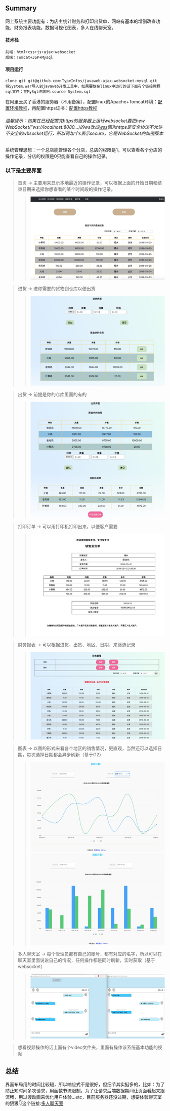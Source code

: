 ## Summary
网上系统主要功能有：为店主统计财务和打印出货单，网站有基本的增删改查功能，财务报表功能，数据可视化图表，多人在线聊天室。

#### 技术栈
```
前端：html+css+js+ajax+websocket
后端：Tomcat+JSP+Mysql
```
#### 项目运行
```
clone git git@github.com:TypeInfos/javaweb-ajax-websocket-mysql.git
将System.war导入到javaweb开发工具中，如果要放在linux中运行的话下面有个链接教程
sql文件：在MySql终端用:source System.sql
```
在阿里云买了香港的服务器（不用备案），配置linux的Apache+Tomcat环境：[配置环境教程](https://www.cnblogs.com/cyl048/p/6873124.html)，再配置https证书：[配置https教程](https://letsencrypt.org/)

###### 温馨提示：如果在已经配置完https的服务器上运行websocket要把new WebSocket("ws://localhost:8080...)的ws改成[wss](https://segmentfault.com/q/1010000007391137/a-1020000007391991)因为https是安全协议不允许不安全的wbsocket运行，所以再加个s表示secure，它是WebSocket的加密版本

系统管理思想：一个总店能管理各个分店，总店的权限是1，可以查看各个分店的操作记录，分店的权限是0只能查看自己的操作记录。
###  以下是主要界面
>首页 -> 主要用来显示本地最近的操作记录，可以根据上面的开始日期和结束日期来选择你想查看的某个时间段的操作记录。
>>![home](IllustrateImg/home.png)

>进货 -> 进你需要的货物到仓库以便出货
>>![home](IllustrateImg/push.png)

>出货 -> 前提是你的仓库里面的有的
>>![home](IllustrateImg/pull.png)

>打印订单 -> 可以用打印机打印出来，以便客户需要
>>![home](IllustrateImg/print.png)

>财务报表 -> 可以根据进货、出货、地区、日期、来筛选记录
>>![home](IllustrateImg/finance.png)

>图表 -> 以图的形式来看各个地区的销售情况，更直观，当然还可以选择日期，每次选择日期都会异步刷新（基于G2）
>>![home](IllustrateImg/chartLine.png)
>>![home](IllustrateImg/chartTwo.png)

>多人聊天室 -> 每个管理员都有自己的账号，都有对应的名字，所以可以在聊天室里面说说自己的情况，任何操作都是同时刷新，实时获取（基于websocket）
>>![home](IllustrateImg/chat.png)

>想看视频操作的话上面有个video文件夹，里面有操作该系统基本功能的视频

总结
--------------------
界面布局用的时间比较短，所以响应式不是很好，但细节其实挺多的，比如：为了防止短时间多次请求，用函数节流限制。为了让请求后端数据期间让页面看起来跟流畅，用过渡动画来优化用户体验...etc，目前服务器还没过期，想要体验聊天室的狠狠👇这个链接:[多人聊天室](https://jieshop.club/LoginRegisterAdd/RandomChat.jsp)
